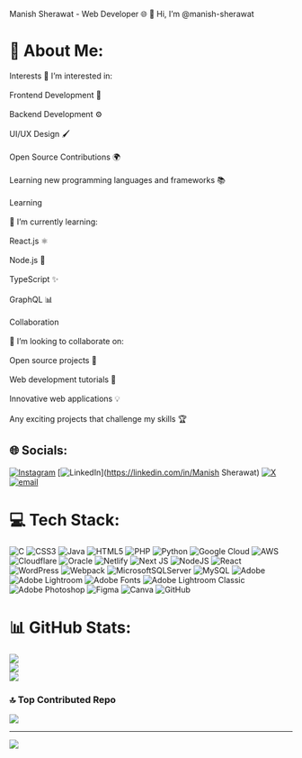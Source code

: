Manish Sherawat - Web Developer 🌐
👋 Hi, I’m @manish-sherawat


# 💫 About Me:
Interests 👀 I’m interested in:<br><br>Frontend Development 🎨<br><br>Backend Development ⚙️<br><br>UI/UX Design 🖌️<br><br>Open Source Contributions 🌍<br><br>Learning new programming languages and frameworks 📚<br><br>Learning<br><br>🌱 I’m currently learning:<br><br>React.js ⚛️<br><br>Node.js 🌟<br><br>TypeScript ✨<br><br>GraphQL 📊<br><br>Collaboration<br><br>💞 I’m looking to collaborate on:<br><br>Open source projects 🤝<br><br>Web development tutorials 📖<br><br>Innovative web applications 💡<br><br>Any exciting projects that challenge my skills 🏆


## 🌐 Socials:
[![Instagram](https://img.shields.io/badge/Instagram-%23E4405F.svg?logo=Instagram&logoColor=white)](https://instagram.com/manish._.sherawat) [![LinkedIn](https://img.shields.io/badge/LinkedIn-%230077B5.svg?logo=linkedin&logoColor=white)](https://linkedin.com/in/Manish Sherawat) [![X](https://img.shields.io/badge/X-black.svg?logo=X&logoColor=white)](https://x.com/manish._.sherawat) [![email](https://img.shields.io/badge/Email-D14836?logo=gmail&logoColor=white)](mailto:sherawat003@gmail.com) 

# 💻 Tech Stack:
![C](https://img.shields.io/badge/c-%2300599C.svg?style=for-the-badge&logo=c&logoColor=white) ![CSS3](https://img.shields.io/badge/css3-%231572B6.svg?style=for-the-badge&logo=css3&logoColor=white) ![Java](https://img.shields.io/badge/java-%23ED8B00.svg?style=for-the-badge&logo=openjdk&logoColor=white) ![HTML5](https://img.shields.io/badge/html5-%23E34F26.svg?style=for-the-badge&logo=html5&logoColor=white) ![PHP](https://img.shields.io/badge/php-%23777BB4.svg?style=for-the-badge&logo=php&logoColor=white) ![Python](https://img.shields.io/badge/python-3670A0?style=for-the-badge&logo=python&logoColor=ffdd54) ![Google Cloud](https://img.shields.io/badge/GoogleCloud-%234285F4.svg?style=for-the-badge&logo=google-cloud&logoColor=white) ![AWS](https://img.shields.io/badge/AWS-%23FF9900.svg?style=for-the-badge&logo=amazon-aws&logoColor=white) ![Cloudflare](https://img.shields.io/badge/Cloudflare-F38020?style=for-the-badge&logo=Cloudflare&logoColor=white) ![Oracle](https://img.shields.io/badge/Oracle-F80000?style=for-the-badge&logo=oracle&logoColor=white) ![Netlify](https://img.shields.io/badge/netlify-%23000000.svg?style=for-the-badge&logo=netlify&logoColor=#00C7B7) ![Next JS](https://img.shields.io/badge/Next-black?style=for-the-badge&logo=next.js&logoColor=white) ![NodeJS](https://img.shields.io/badge/node.js-6DA55F?style=for-the-badge&logo=node.js&logoColor=white) ![React](https://img.shields.io/badge/react-%2320232a.svg?style=for-the-badge&logo=react&logoColor=%2361DAFB) ![WordPress](https://img.shields.io/badge/WordPress-%23117AC9.svg?style=for-the-badge&logo=WordPress&logoColor=white) ![Webpack](https://img.shields.io/badge/webpack-%238DD6F9.svg?style=for-the-badge&logo=webpack&logoColor=black) ![MicrosoftSQLServer](https://img.shields.io/badge/Microsoft%20SQL%20Server-CC2927?style=for-the-badge&logo=microsoft%20sql%20server&logoColor=white) ![MySQL](https://img.shields.io/badge/mysql-4479A1.svg?style=for-the-badge&logo=mysql&logoColor=white) ![Adobe](https://img.shields.io/badge/adobe-%23FF0000.svg?style=for-the-badge&logo=adobe&logoColor=white) ![Adobe Lightroom](https://img.shields.io/badge/Adobe%20Lightroom-31A8FF.svg?style=for-the-badge&logo=Adobe%20Lightroom&logoColor=white) ![Adobe Fonts](https://img.shields.io/badge/Adobe%20Fonts-000B1D.svg?style=for-the-badge&logo=Adobe%20Fonts&logoColor=white) ![Adobe Lightroom Classic](https://img.shields.io/badge/Adobe%20Lightroom%20Classic-31A8FF.svg?style=for-the-badge&logo=Adobe%20Lightroom%20Classic&logoColor=white) ![Adobe Photoshop](https://img.shields.io/badge/adobe%20photoshop-%2331A8FF.svg?style=for-the-badge&logo=adobe%20photoshop&logoColor=white) ![Figma](https://img.shields.io/badge/figma-%23F24E1E.svg?style=for-the-badge&logo=figma&logoColor=white) ![Canva](https://img.shields.io/badge/Canva-%2300C4CC.svg?style=for-the-badge&logo=Canva&logoColor=white) ![GitHub](https://img.shields.io/badge/github-%23121011.svg?style=for-the-badge&logo=github&logoColor=white)
# 📊 GitHub Stats:
![](https://github-readme-stats.vercel.app/api?username=manish-sherawat&theme=dark&hide_border=false&include_all_commits=false&count_private=false)<br/>
![](https://nirzak-streak-stats.vercel.app/?user=manish-sherawat&theme=dark&hide_border=false)<br/>
![](https://github-readme-stats.vercel.app/api/top-langs/?username=manish-sherawat&theme=dark&hide_border=false&include_all_commits=false&count_private=false&layout=compact)

### 🔝 Top Contributed Repo
![](https://github-contributor-stats.vercel.app/api?username=manish-sherawat&limit=5&theme=dark&combine_all_yearly_contributions=true)

---
[![](https://visitcount.itsvg.in/api?id=manish-sherawat&icon=1&color=0)](https://visitcount.itsvg.in)

<!-- Proudly created with GPRM ( https://gprm.itsvg.in ) -->
